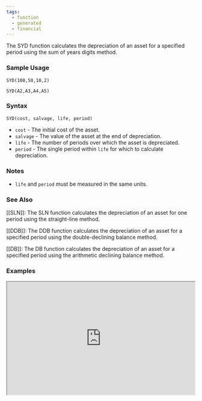 ```yaml
---
tags:
  - function
  - generated
  - financial
---
```


The SYD function calculates the depreciation of an asset for a specified period using the sum of years digits method.

### Sample Usage

`SYD(100,50,10,2)`

`SYD(A2,A3,A4,A5)`

### Syntax

`SYD(cost, salvage, life, period)`

* `cost` - The initial cost of the asset.
* `salvage` - The value of the asset at the end of depreciation.
* `life` - The number of periods over which the asset is depreciated.
* `period` - The single period within `life` for which to calculate depreciation.

### Notes

* `life` and `period` must be measured in the same units.

### See Also

[[SLN]]: The SLN function calculates the depreciation of an asset for one period using the straight-line method.

[[DDB]]: The DDB function calculates the depreciation of an asset for a specified period using the double-declining balance method.

[[DB]]: The DB function calculates the depreciation of an asset for a specified period using the arithmetic declining balance method.

### Examples

<iframe height="300" src="https://docs.google.com/spreadsheet/pub?key=0As3tAuweYU9QdDViaFQ2V3pwWXlpdWlkYXV6LVBVMWc&amp;output=html" width="500"></iframe>